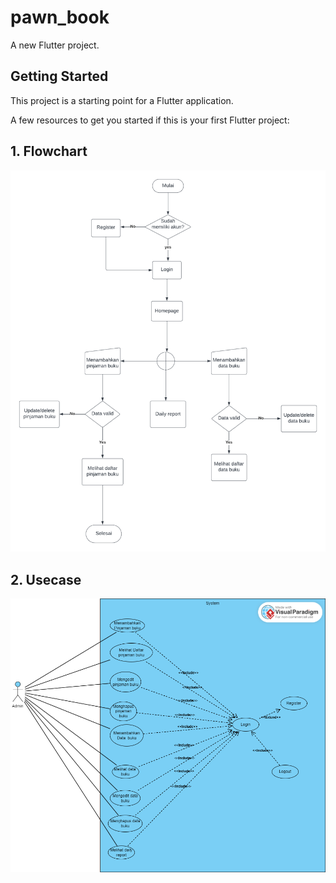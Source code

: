 # pawn_book

A new Flutter project.

## Getting Started

This project is a starting point for a Flutter application.

A few resources to get you started if this is your first Flutter project:

## 1. Flowchart

![Alt text](imgperancangan/flowchartspawnbook.png)

## 2. Usecase

![Alt text](imgperancangan/usecasepawnbook.png)
